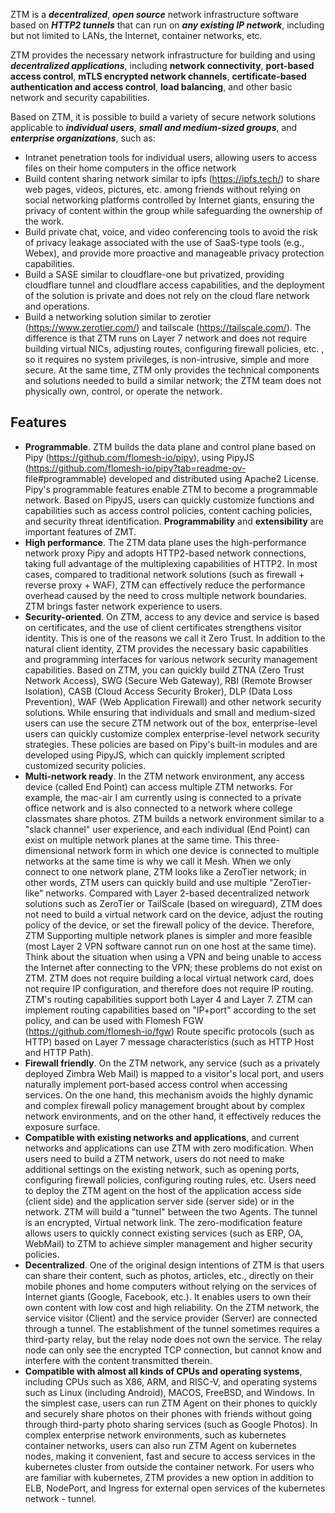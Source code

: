 ZTM is a ***decentralized***, ***open source*** network infrastructure software based on ***HTTP2 tunnels*** that can run on ***any existing IP network***, 
including but not limited to LANs, the Internet, container networks, etc. 

ZTM provides the necessary network infrastructure for building and using ***decentralized applications***, including **network connectivity**, **port-based access control**, 
**mTLS encrypted network channels**, **certificate-based authentication and access control**, **load balancing**, and other basic network and security capabilities. 

Based on ZTM, it is possible to build a variety of secure network solutions applicable to ***individual users***, ***small and medium-sized groups***, 
and ***enterprise organizations***, such as:

* Intranet penetration tools for individual users, allowing users to access files on their home computers in the office network
* Build content sharing network similar to ipfs (https://ipfs.tech/) to share web pages, videos, pictures, etc. among friends without relying on social networking platforms controlled by Internet giants, ensuring the privacy of content within the group while safeguarding the ownership of the work.
* Build private chat, voice, and video conferencing tools to avoid the risk of privacy leakage associated with the use of SaaS-type tools (e.g., Webex), and provide more proactive and manageable privacy protection capabilities.
* Build a SASE similar to cloudflare-one but privatized, providing cloudflare tunnel and cloudflare access capabilities, and the deployment of the solution is private and does not rely on the cloud flare network and operations.
* Build a networking solution similar to zerotier (https://www.zerotier.com/) and tailscale (https://tailscale.com/).
  The difference is that ZTM runs on Layer 7 network and does not require building virtual NICs, adjusting routes, configuring firewall policies, etc. ,
  so it requires no system privileges, is non-intrusive, simple and more secure. At the same time, ZTM only provides the technical components and solutions needed to build a similar network; the ZTM team does not physically own, control, or operate the network.

## Features

* **Programmable**. ZTM builds the data plane and control plane based on Pipy (https://github.com/flomesh-io/pipy),
  using PipyJS (https://github.com/flomesh-io/pipy?tab=readme-ov- file#programmable) developed and distributed using Apache2 License.
  Pipy's programmable features enable ZTM to become a programmable network. Based on PipyJS, users can quickly customize
  functions and capabilities such as access control policies, content caching policies, and security threat identification.
  **Programmability** and **extensibility** are important features of ZMT.
* **High performance**. The ZTM data plane uses the high-performance network proxy Pipy and adopts HTTP2-based network connections,
  taking full advantage of the multiplexing capabilities of HTTP2. In most cases, compared to traditional network solutions
  (such as firewall + reverse proxy + WAF), ZTM can effectively reduce the performance overhead caused by the need to cross
  multiple network boundaries. ZTM brings faster network experience to users.
* **Security-oriented**. On ZTM, access to any device and service is based on certificates, and the use of client certificates strengthens visitor identity.
  This is one of the reasons we call it Zero Trust. In addition to the natural client identity, ZTM provides the necessary basic capabilities and
  programming interfaces for various network security management capabilities. Based on ZTM, you can quickly build ZTNA (Zero Trust Network Access),
  SWG (Secure Web Gateway), RBI (Remote Browser Isolation), CASB (Cloud Access Security Broker), DLP (Data Loss Prevention), WAF (Web Application Firewall)
  and other network security solutions. While ensuring that individuals and small and medium-sized users can use the secure ZTM network out of the box,
  enterprise-level users can quickly customize complex enterprise-level network security strategies. These policies are based on Pipy's built-in
  modules and are developed using PipyJS, which can quickly implement scripted customized security policies.
* **Multi-network ready**. In the ZTM network environment, any access device (called End Point) can access multiple ZTM networks. For example, the mac-air I am currently using is connected to a private office network and is also connected to a network where college classmates share photos. ZTM builds a network environment similar to a "slack channel" user experience, and each individual (End Point) can exist on multiple network planes at the same time. This three-dimensional network form in which one device is connected to multiple networks at the same time is why we call it Mesh. When we only connect to one network plane, ZTM looks like a ZeroTier network; in other words, ZTM users can quickly build and use multiple "ZeroTier-like" networks. Compared with Layer 2-based decentralized network solutions such as ZeroTier or TailScale (based on wireguard), ZTM does not need to build a virtual network card on the device, adjust the routing policy of the device, or set the firewall policy of the device. Therefore, ZTM Supporting multiple network planes is simpler and more feasible (most Layer 2 VPN software cannot run on one host at the same time). Think about the situation when using a VPN and being unable to access the Internet after connecting to the VPN; these problems do not exist on ZTM. ZTM does not require building a local virtual network card, does not require IP configuration, and therefore does not require IP routing. ZTM's routing capabilities support both Layer 4 and Layer 7. ZTM can implement routing capabilities based on "IP+port" according to the set policy, and can be used with Flomesh FGW (https://github.com/flomesh-io/fgw) Route specific protocols (such as HTTP) based on Layer 7 message characteristics (such as HTTP Host and HTTP Path).
* **Firewall friendly**. On the ZTM network, any service (such as a privately deployed Zimbra Web Mail) is mapped to a visitor's local port, and users naturally implement port-based access control when accessing services. On the one hand, this mechanism avoids the highly dynamic and complex firewall policy management brought about by complex network environments, and on the other hand, it effectively reduces the exposure surface.
* **Compatible with existing networks and applications**, and current networks and applications can use ZTM with zero modification. When users need to build a ZTM network, users do not need to make additional settings on the existing network, such as opening ports, configuring firewall policies, configuring routing rules, etc. Users need to deploy the ZTM agent on the host of the application access side (client side) and the application server side (server side) or in the network. ZTM will build a "tunnel" between the two Agents. The tunnel is an encrypted, Virtual network link. The zero-modification feature allows users to quickly connect existing services (such as ERP, OA, WebMail) to ZTM to achieve simpler management and higher security policies.
* **Decentralized**. One of the original design intentions of ZTM is that users can share their content, such as photos, articles, etc., directly on their mobile phones and home computers without relying on the services of Internet giants (Google, Facebook, etc.). It enables users to own their own content with low cost and high reliability. On the ZTM network, the service visitor (Client) and the service provider (Server) are connected through a tunnel. The establishment of the tunnel sometimes requires a third-party relay, but the relay node does not own the service. The relay node can only see the encrypted TCP connection, but cannot know and interfere with the content transmitted therein.
* **Compatible with almost all kinds of CPUs and operating systems**, including CPUs such as X86, ARM, and RISC-V, and operating systems such as Linux (including Android), MACOS, FreeBSD, and Windows. In the simplest case, users can run ZTM Agent on their phones to quickly and securely share photos on their phones with friends without going through third-party photo sharing services (such as Google Photos). In complex enterprise network environments, such as kubernetes container networks, users can also run ZTM Agent on kubernetes nodes, making it convenient, fast and secure to access services in the kubernetes cluster from outside the container network. For users who are familiar with kubernetes, ZTM provides a new option in addition to ELB, NodePort, and Ingress for external open services of the kubernetes network - tunnel.
